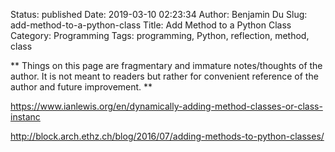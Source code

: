 Status: published
Date: 2019-03-10 02:23:34
Author: Benjamin Du
Slug: add-method-to-a-python-class
Title: Add Method to a Python Class
Category: Programming
Tags: programming, Python, reflection, method, class

**
Things on this page are fragmentary and immature notes/thoughts of the author.
It is not meant to readers but rather for convenient reference of the author and future improvement.
**

https://www.ianlewis.org/en/dynamically-adding-method-classes-or-class-instanc

http://block.arch.ethz.ch/blog/2016/07/adding-methods-to-python-classes/
